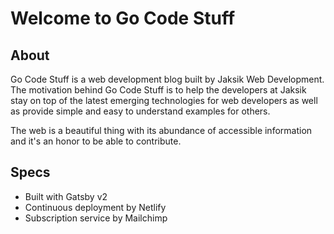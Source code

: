 # Welcome to Go Code Stuff

## About
Go Code Stuff is a web development blog built by Jaksik Web Development. The motivation behind Go Code Stuff is to help the developers at Jaksik stay on top of the latest emerging technologies for web developers as well as provide simple and easy to understand examples for others.

The web is a beautiful thing with its abundance of accessible information and it's an honor to be able to contribute.

## Specs
* Built with Gatsby v2
* Continuous deployment by Netlify
* Subscription service by Mailchimp